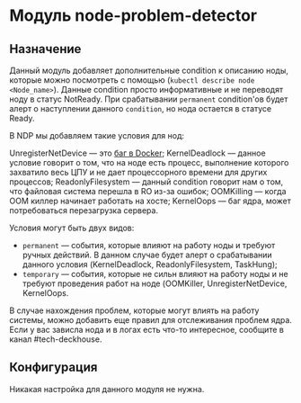 Модуль node-problem-detector
============================

## Назначение

Данный модуль добавляет дополнительные condition к описанию ноды, которые можно посмотреть с помощью (`kubectl describe node <Node_name>`). Данные condition просто информативные и не переводят ноду в статус NotReady. При срабатывании `permanent` condition'ов будет алерт о наступлении данного `condition`, но нода остается в статусе Ready. 

В NDP мы добавляем такие условия для нод:

UnregisterNetDevice — это [баг в Docker](https://github.com/moby/moby/issues/5618);
KernelDeadlock — данное условие говорит о том, что на ноде есть процесс, выполнение которого захватило весь ЦПУ и не дает процессорного времени для других процессов;
ReadonlyFilesystem — данный condition говорит нам о том, что файловая система перешла в RO из-за ошибок;
OOMKilling — когда OOM киллер начинает работать на хосте;
KernelOops — баг ядра, может потребоваться перезагрузка сервера.

Условия могут быть двух видов:
* `permanent` — события, которые влияют на работу ноды и требуют ручных действий. В данном случае будет алерт о срабатывании данного условия (KernelDeadlock, ReadonlyFilesystem, TaskHung);
* `temporary` — события, которые не сильн влияют на работу ноды и не требуют проведения работ на ноде (OOMKiller, UnregisterNetDevice, KernelOops.

В случае нахождения проблем, которые могут влиять на работу системы, можно добавить еще правил для отслеживания проблем ядра. Если у вас зависла нода и в логах есть что-то интересное, сообщите в канал #tech-deckhouse.

## Конфигурация

Никакая настройка для данного модуля не нужна.
